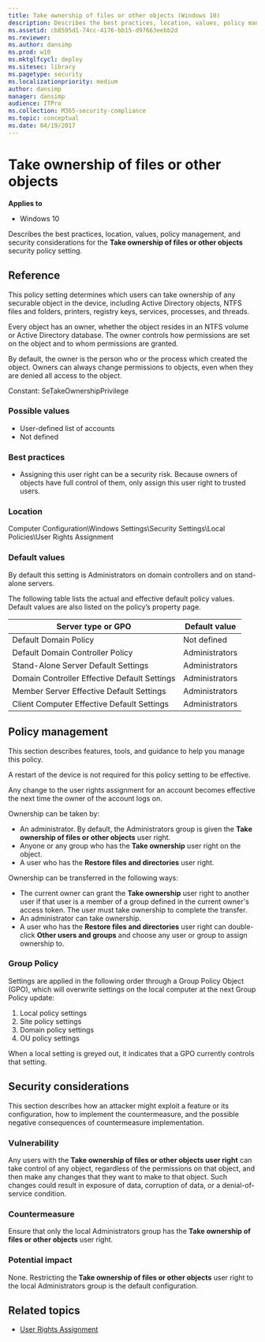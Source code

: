 ```yaml
---
title: Take ownership of files or other objects (Windows 10)
description: Describes the best practices, location, values, policy management, and security considerations for the Take ownership of files or other objects security policy setting.
ms.assetid: cb8595d1-74cc-4176-bb15-d97663eebb2d
ms.reviewer:
ms.author: dansimp
ms.prod: w10
ms.mktglfcycl: deploy
ms.sitesec: library
ms.pagetype: security
ms.localizationpriority: medium
author: dansimp
manager: dansimp
audience: ITPro
ms.collection: M365-security-compliance
ms.topic: conceptual
ms.date: 04/19/2017
---
```


# Take ownership of files or other objects

**Applies to**
-   Windows 10

Describes the best practices, location, values, policy management, and security considerations for the **Take ownership of files or other objects** security policy setting.

## Reference

This policy setting determines which users can take ownership of any securable object in the device, including Active Directory objects, NTFS files and folders, printers, registry keys, services, processes, and threads.

Every object has an owner, whether the object resides in an NTFS volume or Active Directory database. The owner controls how permissions are set on the object and to whom permissions are granted.

By default, the owner is the person who or the process which created the object. Owners can always change permissions to objects, even when they are denied all access to the object.

Constant: SeTakeOwnershipPrivilege

### Possible values

-   User-defined list of accounts
-   Not defined

### Best practices

-   Assigning this user right can be a security risk. Because owners of objects have full control of them, only assign this user right to trusted users.

### Location

Computer Configuration\\Windows Settings\\Security Settings\\Local Policies\\User Rights Assignment

### Default values

By default this setting is Administrators on domain controllers and on stand-alone servers.

The following table lists the actual and effective default policy values. Default values are also listed on the policy’s property page.

| Server type or GPO | Default value |
| - | - |
| Default Domain Policy| Not defined|
| Default Domain Controller Policy | Administrators|
| Stand-Alone Server Default Settings | Administrators|
| Domain Controller Effective Default Settings | Administrators|
| Member Server Effective Default Settings | Administrators|
| Client Computer Effective Default Settings | Administrators|

## Policy management

This section describes features, tools, and guidance to help you manage this policy.

A restart of the device is not required for this policy setting to be effective.

Any change to the user rights assignment for an account becomes effective the next time the owner of the account logs on.

Ownership can be taken by:

-   An administrator. By default, the Administrators group is given the **Take ownership of files or other objects** user right.
-   Anyone or any group who has the **Take ownership** user right on the object.
-   A user who has the **Restore files and directories** user right.

Ownership can be transferred in the following ways:

-   The current owner can grant the **Take ownership** user right to another user if that user is a member of a group defined in the current owner's access token. The user must take ownership to complete the transfer.
-   An administrator can take ownership.
-   A user who has the **Restore files and directories** user right can double-click **Other users and groups** and choose any user or group to assign ownership to.

### Group Policy

Settings are applied in the following order through a Group Policy Object (GPO), which will overwrite settings on the local computer at the next Group Policy update:

1.  Local policy settings
2.  Site policy settings
3.  Domain policy settings
4.  OU policy settings

When a local setting is greyed out, it indicates that a GPO currently controls that setting.

## Security considerations

This section describes how an attacker might exploit a feature or its configuration, how to implement the countermeasure, and the possible negative consequences of countermeasure implementation.

### Vulnerability

Any users with the **Take ownership of files or other objects user right** can take control of any object, regardless of the permissions on that object, and then make any changes that they want to make to that object. Such changes could result in exposure of data, corruption of data, or a
denial-of-service condition.

### Countermeasure

Ensure that only the local Administrators group has the **Take ownership of files or other objects** user right.

### Potential impact

None. Restricting the **Take ownership of files or other objects** user right to the local Administrators group is the default configuration.

## Related topics

- [User Rights Assignment](user-rights-assignment.md)
